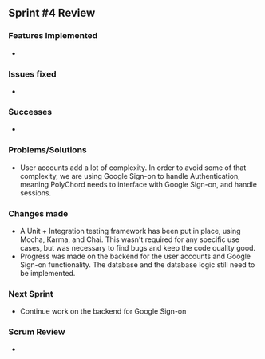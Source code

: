 ## Sprint #4 Review

### Features Implemented

- 

### Issues fixed

- 

### Successes

 - 

###  Problems/Solutions

 - User accounts add a lot of complexity. In order to avoid some of that complexity, we are using Google Sign-on to handle Authentication, meaning PolyChord needs to interface with Google Sign-on, and handle sessions.

### Changes made

 - A Unit + Integration testing framework has been put in place, using Mocha, Karma, and Chai. This wasn't required for any specific use cases, but was necessary to find bugs and keep the code quality good.
 - Progress was made on the backend for the user accounts and Google Sign-on functionality. The database and the database logic still need to be implemented.

### Next Sprint

 - Continue work on the backend for Google Sign-on

### Scrum Review

 - 